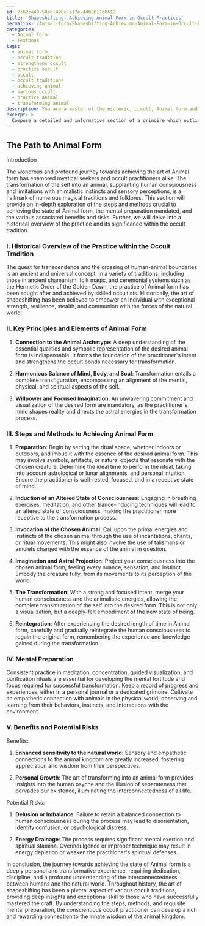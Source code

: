 ```yaml
---
id: 7c62ba49-58ed-498c-a17e-4db8611d8612
title: 'Shapeshifting: Achieving Animal Form in Occult Practices'
permalink: /Animal-form/Shapeshifting-Achieving-Animal-Form-in-Occult-Practices/
categories:
  - Animal form
  - Textbook
tags:
  - animal form
  - occult tradition
  - strengthens occult
  - practice occult
  - occult
  - occult traditions
  - achieving animal
  - various occult
  - practice animal
  - transforming animal
description: You are a master of the esoteric, occult, Animal form and education, you have written many textbooks on the subject in ways that provide students with rich and deep understanding of the subject. You are being asked to write textbook-like sections on a topic and you do it with full context, explainability, and reliability in accuracy to the true facts of the topic at hand, in a textbook style that a student would easily be able to learn from, in a rich, engaging, and contextual way. Always include relevant context (such as formulas and history), related concepts, and in a way that someone can gain deep insights from.
excerpt: > 
  Compose a detailed and informative section of a grimoire which outlines the deep knowledge and understanding necessary for an occult practitioner to achieve the state of Animal form, focusing on the steps and methods used in the transformation process, the mental preparation required, and any associated benefits or potential risks. Additionally, include a brief historical overview of the practice and its significance within the occult tradition.
---
```


## The Path to Animal Form

Introduction

The wondrous and profound journey towards achieving the art of Animal form has enamored mystical seekers and occult practitioners alike. The transformation of the self into an animal, supplanting human consciousness and limitations with animalistic instincts and sensory perceptions, is a hallmark of numerous magical traditions and folklores. This section will provide an in-depth exploration of the steps and methods crucial to achieving the state of Animal form, the mental preparation mandated, and the various associated benefits and risks. Further, we will delve into a historical overview of the practice and its significance within the occult tradition.

### I. Historical Overview of the Practice within the Occult Tradition

 The quest for transcendence and the crossing of human-animal boundaries is an ancient and universal concept. In a variety of traditions, including those in ancient shamanism, folk magic, and ceremonial systems such as the Hermetic Order of the Golden Dawn, the practice of Animal form has been sought after and achieved by skilled occultists. Historically, the art of shapeshifting has been believed to empower an individual with exceptional strength, resilience, stealth, and communion with the forces of the natural world. 

### II. Key Principles and Elements of Animal Form

1. ****Connection to the Animal Archetype****: A deep understanding of the essential qualities and symbolic representation of the desired animal form is indispensable. It forms the foundation of the practitioner's intent and strengthens the occult bonds necessary for transformation.

2. ****Harmonious Balance of Mind, Body, and Soul****: Transformation entails a complete transfiguration, encompassing an alignment of the mental, physical, and spiritual aspects of the self. 

3. ****Willpower and Focused Imagination****: An unwavering commitment and visualization of the desired form are mandatory, as the practitioner's mind shapes reality and directs the astral energies in the transformation process.

### III. Steps and Methods to Achieving Animal Form

1. ****Preparation****: Begin by setting the ritual space, whether indoors or outdoors, and imbue it with the essence of the desired animal form. This may involve symbols, artifacts, or natural objects that resonate with the chosen creature. Determine the ideal time to perform the ritual, taking into account astrological or lunar alignments, and personal intuition. Ensure the practitioner is well-rested, focused, and in a receptive state of mind.

2. ****Induction of an Altered State of Consciousness****: Engaging in breathing exercises, meditation, and other trance-inducing techniques will lead to an altered state of consciousness, making the practitioner more receptive to the transformation process.

3. ****Invocation of the Chosen Animal****: Call upon the primal energies and instincts of the chosen animal through the use of incantations, chants, or ritual movements. This might also involve the use of talismans or amulets charged with the essence of the animal in question.

4. ****Imagination and Astral Projection****: Project your consciousness into the chosen animal form, feeling every nuance, sensation, and instinct. Embody the creature fully, from its movements to its perception of the world.

5. ****The Transformation****: With a strong and focused intent, merge your human consciousness and the animalistic energies, allowing the complete transmutation of the self into the desired form. This is not only a visualization, but a deeply-felt embodiment of the new state of being.

6. ****Reintegration****: After experiencing the desired length of time in Animal form, carefully and gradually reintegrate the human consciousness to regain the original form, remembering the experience and knowledge gained during the transformation.

### IV. Mental Preparation

Consistent practice in meditation, concentration, guided visualization, and purification rituals are essential for developing the mental fortitude and focus required for successful transformation. Keep a record of progress and experiences, either in a personal journal or a dedicated grimoire. Cultivate an empathetic connection with animals in the physical world, observing and learning from their behaviors, instincts, and interactions with the environment.

### V. Benefits and Potential Risks

Benefits:

1. ****Enhanced sensitivity to the natural world****: Sensory and empathetic connections to the animal kingdom are greatly increased, fostering appreciation and wisdom from their perspectives.
  
2. ****Personal Growth****: The art of transforming into an animal form provides insights into the human psyche and the illusion of separateness that pervades our existence, illuminating the interconnectedness of all life.

Potential Risks:

1. ****Delusion or Imbalance****: Failure to retain a balanced connection to human consciousness during the process may lead to disorientation, identity confusion, or psychological distress.

2. ****Energy Drainage****: The process requires significant mental exertion and spiritual stamina. Overindulgence or improper technique may result in energy depletion or weaken the practitioner's spiritual defenses.

In conclusion, the journey towards achieving the state of Animal form is a deeply personal and transformative experience, requiring dedication, discipline, and a profound understanding of the interconnectedness between humans and the natural world. Throughout history, the art of shapeshifting has been a pivotal aspect of various occult traditions, providing deep insights and exceptional skill to those who have successfully mastered the craft. By understanding the steps, methods, and requisite mental preparation, the conscientious occult practitioner can develop a rich and rewarding connection to the innate wisdom of the animal kingdom.
